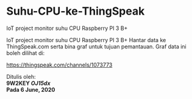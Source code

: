 # Suhu-CPU-ke-ThingSpeak
IoT project monitor suhu CPU Raspberry PI 3 B+

IoT project monitor suhu CPU Raspberry PI 3 B+
Hantar data ke ThingSpeak.com serta bina graf untuk tujuan pemantauan.
Graf data ini boleh dilihat di:

https://thingspeak.com/channels/1073773

Ditulis oleh:
<br>
<b>9W2KEY<b> <i>OJ15dx</i>
<br>
Pada 6 June, 2020
